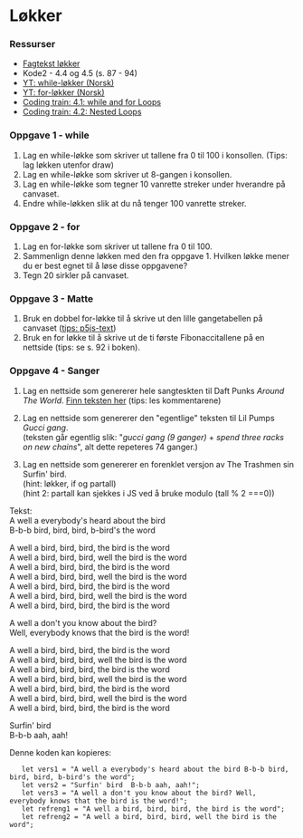 # Løkker

### Ressurser
- [Fagtekst løkker](https://github.com/fagstoff/IT2/blob/master/Fagtekster/Lokker.md)  
- Kode2 - 4.4 og 4.5 (s. 87 - 94)
- [YT: while-løkker (Norsk)](https://www.youtube.com/watch?v=agBmm-nhpJQ&index=4&list=PLJC9cL8YfNXo_CUCsG17Nr5e1Zv8jm9HW)
- [YT: for-løkker (Norsk)](https://www.youtube.com/watch?v=cwEvgSA4LxQ&index=3&list=PLJC9cL8YfNXo_CUCsG17Nr5e1Zv8jm9HW)
- [Coding train: 4.1: while and for Loops](https://www.youtube.com/watch?v=cnRD9o6odjk&list=PLRqwX-V7Uu6Zy51Q-x9tMWIv9cueOFTFA&t=0s)
- [Coding train: 4.2: Nested Loops](https://www.youtube.com/watch?v=1c1_TMdf8b8&list=PLRqwX-V7Uu6Zy51Q-x9tMWIv9cueOFTFA&index=19)

### Oppgave 1 - while
1. Lag en while-løkke som skriver ut tallene fra 0 til 100 i konsollen. (Tips: lag løkken utenfor draw)
2. Lag en while-løkke som skriver ut 8-gangen i konsollen.
3. Lag en while-løkke som tegner 10 vanrette streker under hverandre på canvaset.
4. Endre while-løkken slik at du nå tenger 100 vanrette streker.


### Oppgave 2 - for
1. Lag en for-løkke som skriver ut tallene fra 0 til 100.
2. Sammenlign denne løkken med den fra oppgave 1. Hvilken løkke mener du er best egnet til å løse disse oppgavene?
3. Tegn 20 sirkler på canvaset.

### Oppgave 3 - Matte
1. Bruk en dobbel for-løkke til å skrive ut den lille gangetabellen på canvaset ([tips: p5js-text](https://p5js.org/reference/#/p5/text))
2. Bruk en for løkke til å skrive ut de ti første Fibonaccitallene på en nettside (tips: se s. 92 i boken).

### Oppgave 4 - Sanger
1. Lag en nettside som genererer hele sangteskten til Daft Punks *Around The World*. [Finn teksten her](https://genius.com/Daft-punk-around-the-world-lyrics)
(tips: les kommentarene)

2. Lag en nettside som genererer den "egentlige" teksten til Lil Pumps *Gucci gang*.  
(teksten går egentlig slik: "*gucci gang (9 ganger)* + *spend three racks on new chains*", alt dette repeteres 74 ganger.)

3. Lag en nettside som genererer en forenklet versjon av The Trashmen sin Surfin' bird.   
(hint: løkker, if og partall)    
(hint 2: partall kan sjekkes i JS ved å bruke modulo (tall % 2 ===0))

Tekst:  
A well a everybody's heard about the bird  
B-b-b bird, bird, bird, b-bird's the word  

A well a bird, bird, bird, the bird is the word  
A well a bird, bird, bird, well the bird is the word  
A well a bird, bird, bird, the bird is the word   
A well a bird, bird, bird, well the bird is the word  
A well a bird, bird, bird, the bird is the word   
A well a bird, bird, bird, well the bird is the word  
A well a bird, bird, bird, the bird is the word   

A well a don't you know about the bird?  
Well, everybody knows that the bird is the word!  

A well a bird, bird, bird, the bird is the word  
A well a bird, bird, bird, well the bird is the word  
A well a bird, bird, bird, the bird is the word   
A well a bird, bird, bird, well the bird is the word  
A well a bird, bird, bird, the bird is the word   
A well a bird, bird, bird, well the bird is the word  
A well a bird, bird, bird, the bird is the word  

Surfin' bird  
B-b-b aah, aah!

Denne koden kan kopieres:

       let vers1 = "A well a everybody's heard about the bird B-b-b bird, bird, bird, b-bird's the word";
       let vers2 = "Surfin' bird  B-b-b aah, aah!";
       let vers3 = "A well a don't you know about the bird? Well, everybody knows that the bird is the word!";
       let refreng1 = "A well a bird, bird, bird, the bird is the word";
       let refreng2 = "A well a bird, bird, bird, well the bird is the word";
